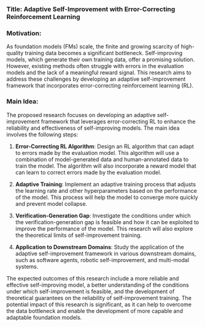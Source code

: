 ### Title: Adaptive Self-Improvement with Error-Correcting Reinforcement Learning

### Motivation:
As foundation models (FMs) scale, the finite and growing scarcity of high-quality training data becomes a significant bottleneck. Self-improving models, which generate their own training data, offer a promising solution. However, existing methods often struggle with errors in the evaluation models and the lack of a meaningful reward signal. This research aims to address these challenges by developing an adaptive self-improvement framework that incorporates error-correcting reinforcement learning (RL).

### Main Idea:
The proposed research focuses on developing an adaptive self-improvement framework that leverages error-correcting RL to enhance the reliability and effectiveness of self-improving models. The main idea involves the following steps:

1. **Error-Correcting RL Algorithm**: Design an RL algorithm that can adapt to errors made by the evaluation model. This algorithm will use a combination of model-generated data and human-annotated data to train the model. The algorithm will also incorporate a reward model that can learn to correct errors made by the evaluation model.

2. **Adaptive Training**: Implement an adaptive training process that adjusts the learning rate and other hyperparameters based on the performance of the model. This process will help the model to converge more quickly and prevent model collapse.

3. **Verification-Generation Gap**: Investigate the conditions under which the verification-generation gap is feasible and how it can be exploited to improve the performance of the model. This research will also explore the theoretical limits of self-improvement training.

4. **Application to Downstream Domains**: Study the application of the adaptive self-improvement framework in various downstream domains, such as software agents, robotic self-improvement, and multi-modal systems.

The expected outcomes of this research include a more reliable and effective self-improving model, a better understanding of the conditions under which self-improvement is feasible, and the development of theoretical guarantees on the reliability of self-improvement training. The potential impact of this research is significant, as it can help to overcome the data bottleneck and enable the development of more capable and adaptable foundation models.